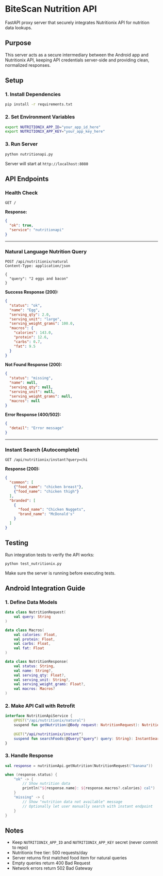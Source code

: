 # BiteScan Nutrition API

FastAPI proxy server that securely integrates Nutritionix API for nutrition data lookups.

## Purpose

This server acts as a secure intermediary between the Android app and Nutritionix API, keeping API credentials server-side and providing clean, normalized responses.

## Setup

### 1. Install Dependencies

```bash
pip install -r requirements.txt
```

### 2. Set Environment Variables

```bash
export NUTRITIONIX_APP_ID="your_app_id_here"
export NUTRITIONIX_APP_KEY="your_app_key_here"
```

### 3. Run Server

```bash
python nutritionapi.py
```

Server will start at `http://localhost:8080`

## API Endpoints

### Health Check

```
GET /
```

**Response:**
```json
{
  "ok": true,
  "service": "nutritionapi"
}
```

---

### Natural Language Nutrition Query

```
POST /api/nutritionix/natural
Content-Type: application/json

{
  "query": "2 eggs and bacon"
}
```

**Success Response (200):**
```json
{
  "status": "ok",
  "name": "Egg",
  "serving_qty": 2.0,
  "serving_unit": "large",
  "serving_weight_grams": 100.0,
  "macros": {
    "calories": 143.0,
    "protein": 12.6,
    "carbs": 0.7,
    "fat": 9.5
  }
}
```

**Not Found Response (200):**
```json
{
  "status": "missing",
  "name": null,
  "serving_qty": null,
  "serving_unit": null,
  "serving_weight_grams": null,
  "macros": null
}
```

**Error Response (400/502):**
```json
{
  "detail": "Error message"
}
```

---

### Instant Search (Autocomplete)

```
GET /api/nutritionix/instant?query=chi
```

**Response (200):**
```json
{
  "common": [
    {"food_name": "chicken breast"},
    {"food_name": "chicken thigh"}
  ],
  "branded": [
    {
      "food_name": "Chicken Nuggets",
      "brand_name": "McDonald's"
    }
  ]
}
```

## Testing

Run integration tests to verify the API works:

```bash
python test_nutritionix.py
```

Make sure the server is running before executing tests.

## Android Integration Guide

### 1. Define Data Models

```kotlin
data class NutritionRequest(
    val query: String
)

data class Macros(
    val calories: Float,
    val protein: Float,
    val carbs: Float,
    val fat: Float
)

data class NutritionResponse(
    val status: String,
    val name: String?,
    val serving_qty: Float?,
    val serving_unit: String?,
    val serving_weight_grams: Float?,
    val macros: Macros?
)
```

### 2. Make API Call with Retrofit

```kotlin
interface NutritionApiService {
    @POST("/api/nutritionix/natural")
    suspend fun getNutrition(@Body request: NutritionRequest): NutritionResponse
    
    @GET("/api/nutritionix/instant")
    suspend fun searchFoods(@Query("query") query: String): InstantSearchResponse
}
```

### 3. Handle Response

```kotlin
val response = nutritionApi.getNutrition(NutritionRequest("banana"))

when (response.status) {
    "ok" -> {
        // Show nutrition data
        println("${response.name}: ${response.macros?.calories} cal")
    }
    "missing" -> {
        // Show "nutrition data not available" message
        // Optionally let user manually search with instant endpoint
    }
}
```

## Notes
- Keep `NUTRITIONIX_APP_ID` and `NUTRITIONIX_APP_KEY` secret (never commit to repo)
- Nutritionix free tier: 500 requests/day
- Server returns first matched food item for natural queries
- Empty queries return 400 Bad Request
- Network errors return 502 Bad Gateway

